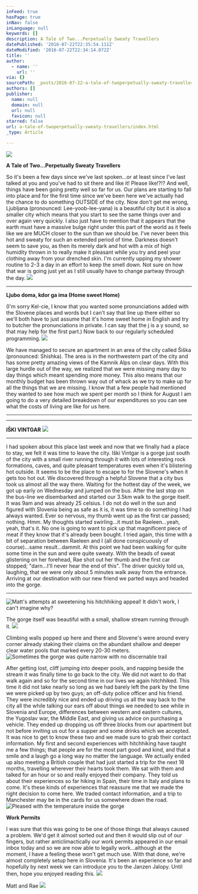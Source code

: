 ```yaml
---
inFeed: true
hasPage: true
inNav: false
inLanguage: null
keywords: []
description: A Tale of Two...Perpetually Sweaty Travellers
datePublished: '2016-07-22T22:35:54.111Z'
dateModified: '2016-07-22T22:34:14.072Z'
title: ''
author:
  - name: ''
    url: ''
via: {}
sourcePath: _posts/2016-07-22-a-tale-of-twoperpetually-sweaty-travellers.md
authors: []
publisher:
  name: null
  domain: null
  url: null
  favicon: null
starred: false
url: a-tale-of-twoperpetually-sweaty-travellers/index.html
_type: Article

---
```

![](https://imgflo.herokuapp.com/graph/vahj1ThiexotieMo/b3d7985202592f4f9e96cd5353e3743d/croprotate.jpg?cropheight=3457&cropwidth=5184&degrees=0&input=https%3A%2F%2Fthe-grid-user-content.s3-us-west-2.amazonaws.com%2F6918ba76-e071-45be-94b9-ef1c5a21b21c.jpg&x=0&y=0)

**A Tale of Two...Perpetually Sweaty Travellers**

So it's been a few days since we've last spoken...or at least since I've last talked at you and you've had to sit there and like it! Please like!?!? And well, things have been going pretty well so far for us. Our plans are starting to fall into place and for the first time since we've been here we've actually had the chance to do something OUTSIDE of the city. Now don't get me wrong, Ljubljana (pronounced: Lee-yoob-lee-yana) is a beautiful city but it is also a smaller city which means that you start to see the same things over and over again very quickly. I also just have to mention that it appears that the earth must have a massive bulge right under this part of the world as it feels like we are MUCH closer to the sun than we should be. I've never been this hot and sweaty for such an extended period of time. Darkness doesn't seem to save you, as then its merely dark and hot with a mix of high humidity thrown in to really make it pleasant while you try and peel your clothing away from your drenched skin. I'm currently upping my shower routine to 2-3 a day in an effort to keep the smell down. Not sure on how that war is going just yet as I still usually have to change partway through the day. ![](https://the-grid-user-content.s3-us-west-2.amazonaws.com/98fe5c9f-31a5-4078-8394-640514bdc3c5.jpg)

****

**Ljubo doma, kdor ga ima (Home sweet Home)**

(I'm sorry Kel-cie, I know that you wanted some pronunciations added with the Slovene places and words but I can't say that line up there either so we'll both have to just assume that it's home sweet home in English and try to butcher the pronunciations in private. I can say that the j is a y sound, so that may help for the first part.) Now back to our regularly scheduled programming. ![](https://the-grid-user-content.s3-us-west-2.amazonaws.com/c7b993c1-61e8-48a8-89d2-7e1d426b56ae.jpg)

We have managed to secure an apartment in an area of the city called Šiška (pronounced: Shishka). The area is in the northwestern part of the city and has some pretty amazing views of the Kamnik Alps on clear days. With this large hurdle out of the way, we realized that we were missing many day to day things which meant spending more money. This also means that our monthly budget has been thrown way out of whack as we try to make up for all the things that we are missing. I know that a few people had mentioned they wanted to see how much we spent per month so I think for August I am going to do a very detailed breakdown of our expenditures so you can see what the costs of living are like for us here. 

****

****

**IŠKI VINTGAR**
![](https://the-grid-user-content.s3-us-west-2.amazonaws.com/704b15bd-05b2-4db1-83a0-c98ccf483ef0.jpg)

****

I had spoken about this place last week and now that we finally had a place to stay, we felt it was time to leave the city. Iški Vintgar is a gorge just south of the city with a small river running through it with lots of interesting rock formations, caves, and quite pleasant temperatures even when it's blistering hot outside. It seems to be the place to escape to for the Slovene's when it gets too hot out. We discovered through a helpful Slovene that a city bus took us almost all the way there. Waiting for the hottest day of the week, we got up early on Wednesday and jumped on the bus. After the last stop on the bus-line we disembarked and started our 3.5km walk to the gorge itself. It was 9am and was already 25 celsius. I do not do well in the sun and figured with Slovenia being as safe as it is, it was time to do something I had always wanted. Ever so nervous, my thumb went up as the first car passed; nothing. Hmm. My thoughts started swirling...it must be Raeleen...yeah, yeah, that's it. No one is going to want to pick up that magnificent piece of meat if they know that it's already been bought. I tried again, this time with a bit of separation between Raeleen and I (all done conspicuously of course)...same result...dammit. At this point we had been walking for quite some time in the sun and were quite sweaty. With the beads of sweat glistening on her forehead, Rae shot out her thumb and the first car stopped; "darn...I'll never hear the end of this". The driver quickly told us, laughing, that we were only about 5 minutes walk away from the entrance. Arriving at our destination with our new friend we parted ways and headed into the gorge. 

********
![Matt's attempts at sweetening his hitchhiking appeal!  It didn't work, I can't imagine why? ](https://imgflo.herokuapp.com/graph/vahj1ThiexotieMo/65090076d7d11d9de323b16e22d10380/croprotate.jpg?cropheight=3457&cropwidth=5184&degrees=0&input=https%3A%2F%2Fthe-grid-user-content.s3-us-west-2.amazonaws.com%2Fb3ba73f5-74ca-4b75-8f47-209ef3442166.jpg&x=0&y=0)

The gorge itself was beautiful with a small, shallow stream running through it. ![](https://the-grid-user-content.s3-us-west-2.amazonaws.com/9c7b4dc5-7754-47a3-a8a9-a040b0f95beb.jpg)

Climbing walls popped up here and there and Slovene's were around every corner already staking their claims on the abundant shallow and deeper clear water pools that marked every 20-30 meters. ![Sometimes the gorge was quite narrow with no discernable trail](https://imgflo.herokuapp.com/graph/vahj1ThiexotieMo/e4d27bc3545ab5d52b4df53b36282e04/croprotate.jpg?cropheight=3457&cropwidth=5184&degrees=0&input=https%3A%2F%2Fthe-grid-user-content.s3-us-west-2.amazonaws.com%2Fe4a64702-2bc6-4172-b3da-50e458ee0460.jpg&x=0&y=0)

After getting lost, cliff jumping into deeper pools, and napping beside the stream it was finally time to go back to the city. We did not want to do that walk again and so for the second time in our lives we again hitchhiked. This time it did not take nearly so long as we had barely left the park by the time we were picked up by two guys; an off-duty police officer and his friend. They were incredibly nice and ended up driving us all the way back to the city all the while talking our ears off about things we needed to see while in Slovenia and Europe, differences between western and eastern cultures, the Yugoslav war, the Middle East, and giving us advice on purchasing a vehicle. They ended up dropping us off three blocks from our apartment but not before inviting us out for a supper and some drinks which we accepted. It was nice to get to know these two and we made sure to grab their contact information. My first and second experiences with hitchhiking have taught me a few things; that people are for the most part good and kind, and that a smile and a laugh go a long way no matter the language. We actually ended up also meeting a British couple that had just started a trip for the next 18 months, travelling wherever their hearts took them. We sat with them and talked for an hour or so and really enjoyed their company. They told us about their experiences so far hiking in Spain, their time in Italy and plans to come. It's these kinds of experiences that reassure me that we made the right decision to come here. We traded contact information, and a trip to Manchester may be in the cards for us somewhere down the road.
![Pleased with the temperature inside the gorge](https://the-grid-user-content.s3-us-west-2.amazonaws.com/4eeb68c8-34dc-40d3-9f42-bd18fed6cd61.jpg)

**Work Permits**

I was sure that this was going to be one of those things that always caused a problem. We'd get it almost sorted out and then it would slip out of our fingers, but rather anticlimactically our work permits appeared in our email inbox today and so we are now able to legally work...although at the moment, I have a feeling these won't get much use. With that done, we're almost completely setup here in Slovenia. It's been an experience so far and hopefully by next week we can introduce you to the Janzen Jalopy. Until then, hope you enjoyed reading this. ![](https://the-grid-user-content.s3-us-west-2.amazonaws.com/e540c6bb-ec09-40ff-a61a-9c185086fbc2.jpg)

Matt and Rae
![](https://the-grid-user-content.s3-us-west-2.amazonaws.com/a8585996-ee79-46ef-9298-dee87f2cb10d.jpg)